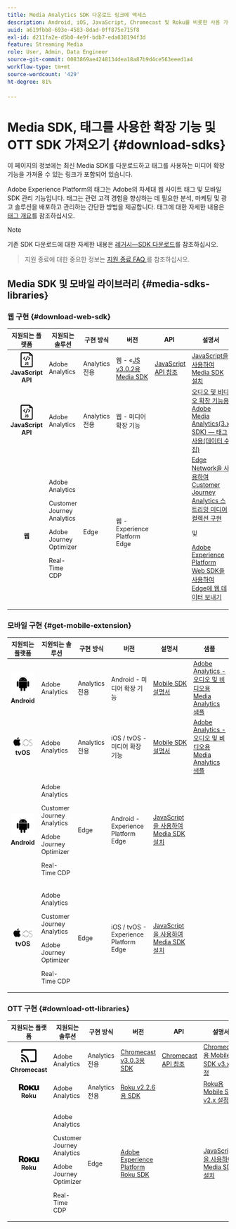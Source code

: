 ```yaml
---
title: Media Analytics SDK 다운로드 링크에 액세스
description: Android, iOS, JavaScript, Chromecast 및 Roku를 비롯한 사용 가능한 플랫폼에 대한 SDK 다운로드 링크입니다.
uuid: a619fbb8-693e-4583-8dad-0ff875e715f8
exl-id: d211fa2e-d5b0-4e9f-bdb7-eda838194f3d
feature: Streaming Media
role: User, Admin, Data Engineer
source-git-commit: 0083869ae4248134dea18a87b9d4ce563eeed1a4
workflow-type: tm+mt
source-wordcount: '429'
ht-degree: 81%

---
```


# Media SDK, 태그를 사용한 확장 기능 및 OTT SDK 가져오기 {#download-sdks}

이 페이지의 정보에는 최신 Media SDK를 다운로드하고 태그를 사용하는 미디어 확장 기능을 가져올 수 있는 링크가 포함되어 있습니다.

Adobe Experience Platform의 태그는 Adobe의 차세대 웹 사이트 태그 및 모바일 SDK 관리 기능입니다. 태그는 관련 고객 경험을 향상하는 데 필요한 분석, 마케팅 및 광고 솔루션을 배포하고 관리하는 간단한 방법을 제공합니다. 태그에 대한 자세한 내용은 [태그 개요](https://experienceleague.adobe.com/docs/platform-learn/data-collection/overview.html?lang=ko)를 참조하십시오.


>[!NOTE]
>
>기존 SDK 다운로드에 대한 자세한 내용은 [레거시—SDK 다운로드](/help/legacy/legacy-download-sdks.md)를 참조하십시오.<br>
>>지원 종료에 대한 중요한 정보는 [지원 종료 FAQ ](/help/additional-resources/end-of-support-faqs.md)를 참조하십시오.

## Media SDK 및 모바일 라이브러리 {#media-sdks-libraries}

### 웹 구현 {#download-web-sdk}

| 지원되는 플랫폼 | 지원되는 솔루션 | 구현 방식 | 버전 |  API   |  설명서  |  샘플  |
|:---:|---|---|---|---| ---| ---|
| ![JavaScript 아이콘&#x200B;](assets/javascript-icon.png)</br>**JavaScript API** | Adobe Analytics | Analytics 전용 | 웹 - «[JS v3.0.2용 Media SDK](https://github.com/Adobe-Marketing-Cloud/media-sdks/releases/tag/js-v3.0.2) | [JavaScript API 참조](https://adobe-marketing-cloud.github.io/media-sdks/reference/javascript_3x/index.html) | [JavaScript을 사용하여 Media SDK 설치](/help/implementation/media-sdk/setup/web-implementation.md) | [JS v3.0.2용 Media SDK 샘플](https://github.com/Adobe-Marketing-Cloud/media-sdks/tree/master/sdks/js/3.x) |
| ![JavaScript 아이콘&#x200B;](assets/javascript-icon.png)</br>**JavaScript API** | Adobe Analytics | Analytics 전용 | 웹 - 미디어 확장 기능 |  | [오디오 및 비디오 확장 기능용 Adobe Media Analytics(3.x SDK) — 태그 사용(데이터 수집)](https://experienceleague.adobe.com/docs/experience-platform/tags/extensions/adobe/media-analytics-3x/overview.html?lang=ko) | [오디오 및 비디오 확장 기능용 Adobe Media Analytics(3.x SDK) 샘플](https://github.com/Adobe-Marketing-Cloud/media-sdks/tree/master/samples/launch/js/3.x) |
| </br>**웹** | Adobe Analytics<p>Customer Journey Analytics</p><p>Adobe Journey Optimizer</p><p>Real-Time CDP</p> | Edge | 웹 - Experience Platform Edge |  | [Edge Network을 사용하여 Customer Journey Analytics 스트리밍 미디어 컬렉션 구현](/help/implementation/edge/implementation-edge.md) <p>및</p><p>[Adobe Experience Platform Web SDK을 사용하여 Edge에 웹 데이터 보내기](/help/implementation/edge/edge-web-sdk.md)</p> | |

### 모바일 구현 {#get-mobile-extension}

| 지원되는 플랫폼 | 지원되는 솔루션 | 구현 방식 | 버전 |  설명서   |  샘플  |
|:---:|---|---|---|---|---|
| ![Android 아이콘&#x200B;](assets/android-icon.png)</br>**Android** | Adobe Analytics | Analytics 전용 | Android - 미디어 확장 기능 | [Mobile SDK 설명서](https://developer.adobe.com/client-sdks/documentation/adobe-media-analytics/) | [Adobe Analytics - 오디오 및 비디오용 Media Analytics 샘플](https://github.com/Adobe-Marketing-Cloud/media-sdks/tree/master/samples/launch/mobile/android) |
| ![Apple iOS 아이콘&#x200B;](assets/ios-icon.png)<br>**tvOS** | Adobe Analytics | Analytics 전용 | iOS / tvOS - 미디어 확장 기능 | [Mobile SDK 설명서](https://developer.adobe.com/client-sdks/documentation/adobe-media-analytics/) | [Adobe Analytics - 오디오 및 비디오용 Media Analytics 샘플](https://github.com/adobe/aepsdk-media-ios/tree/main/TestApp) |
| ![Android 아이콘&#x200B;](assets/android-icon.png)</br>**Android** | <p>Adobe Analytics</p><p>Customer Journey Analytics</p><p>Adobe Journey Optimizer</p><p>Real-Time CDP</p> | Edge | Android - Experience Platform Edge | [JavaScript을 사용하여 Media SDK 설치](/help/implementation/edge/implementation-edge.md) | |
| ![Apple iOS 아이콘&#x200B;](assets/ios-icon.png)<br>**tvOS** | <p>Adobe Analytics</p><p>Customer Journey Analytics</p><p>Adobe Journey Optimizer</p><p>Real-Time CDP</p> | Edge | iOS / tvOS - Experience Platform Edge | [JavaScript을 사용하여 Media SDK 설치](/help/implementation/edge/implementation-edge.md) |  |

### OTT 구현 {#download-ott-libraries}

| 지원되는 플랫폼 | 지원되는 솔루션 | 구현 방식 | 버전 |  API   |  설명서  |
|:---:|---|---|---|---|---|
| ![Chromecast 아이콘&#x200B;](assets/chromecast-icon.png)</br>**Chromecast** | Adobe Analytics | Analytics 전용 | [Chromecast v3.0.3용 SDK](https://github.com/Adobe-Marketing-Cloud/media-sdks/releases/tag/chromecast-v3.0.3) | [Chromecast API 참조](https://adobe-marketing-cloud.github.io/media-sdks/reference/chromecast/) | [Chromecast용 Mobile SDK v3.x 설정](/help/implementation/media-sdk/setup/set-up-chromecast.md) |
| ![Roku 아이콘&#x200B;](assets/roku-icon.png)</br>**Roku** | Adobe Analytics | Analytics 전용 | [Roku v2.2.6용 SDK](https://github.com/Adobe-Marketing-Cloud/media-sdks/releases/tag/roku-v2.2.6) |  | [Roku용 Mobile SDK v2.x 설정](/help/implementation/media-sdk/setup/set-up-roku.md) |
| ![Roku 아이콘&#x200B;](assets/roku-icon.png)</br>**Roku** | <p>Adobe Analytics</p><p>Customer Journey Analytics</p><p>Adobe Journey Optimizer</p><p>Real-Time CDP</p> | Edge | [Adobe Experience Platform Roku SDK](https://github.com/adobe/aepsdk-roku/tree/main) |  | [JavaScript을 사용하여 Media SDK 설치](/help/implementation/edge/implementation-edge.md) |

